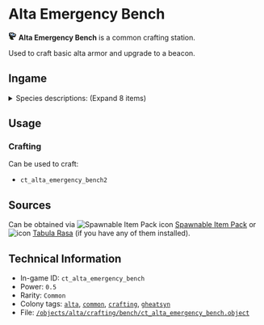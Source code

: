 # Alta Emergency Bench

<img src="https://raw.githubusercontent.com/Ceterai/Enternia/main/objects/alta/crafting/bench/icon1.png" alt="Alta Emergency Bench icon" loading="lazy" height="16px" width="auto" /> **Alta Emergency Bench** is a common crafting station.

Used to craft basic alta armor and upgrade to a beacon.

## Ingame

<details markdown="1"><summary>Species descriptions: (Expand 8 items)</summary>

- Alta: This station allows to upgrade equipment using gheatsyn shards.
- Apex: A workbench, presumably for general works with titanium and crystal matters.
- Avian: A crafting bench made of titanium.
- Floran: Floran putsss a crystal in - getsss a shiny out.
- Glitch: Impressed. Simple yet functional, contains unusual instruments.
- Human: A crafting table out of a titanium. Do you need to have another workbench just to create this one?
- Hylotl: The simplicity of its design compliments the simplicity of its functionality.
- Novakid: Basic lookin' bench.

</details>

## Usage

### Crafting

Can be used to craft:

- `ct_alta_emergency_bench2`

## Sources

Can be obtained via <img src="https://raw.githubusercontent.com/Silverfeelin/Starbound-SpawnableItemPack/master/interface/sip/iconSmall.png" alt="Spawnable Item Pack icon" width="18" height="14"/> [Spawnable Item Pack](https://steamcommunity.com/sharedfiles/filedetails/?id=733665104) or <img src="https://steamuserimages-a.akamaihd.net/ugc/263843960696222713/3EC9A7C005541F7D577EBCB8C5736B4EFC9973D6/" alt="icon" width="8" height="12"/> [Tabula Rasa](https://community.playstarbound.com/resources/the-tabula-rasa.3222/) (if you have any of them installed).

## Technical Information

- In-game ID: `ct_alta_emergency_bench`
- Power: `0.5`
- Rarity: `Common`
- Colony tags: [`alta`](https://ceterai.github.io/MyEnternia/Wiki/Tags/Alta), [`common`](https://ceterai.github.io/MyEnternia/Wiki/Tags/Common), [`crafting`](https://ceterai.github.io/MyEnternia/Wiki/Tags/Crafting), [`gheatsyn`](https://ceterai.github.io/MyEnternia/Wiki/Tags/Gheatsyn)
- File: [`/objects/alta/crafting/bench/ct_alta_emergency_bench.object`](https://github.com/Ceterai/Enternia/blob/main/objects/alta/crafting/bench/ct_alta_emergency_bench.object)
